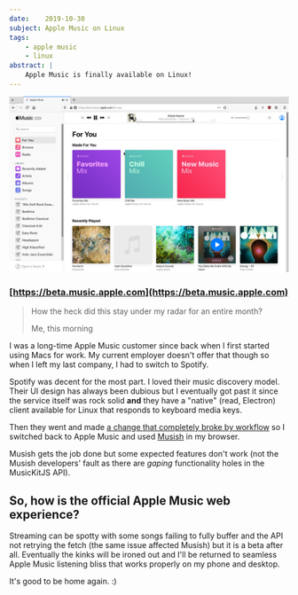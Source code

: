 ```yaml
---
date:    2019-10-30
subject: Apple Music on Linux
tags:
    - apple music
    - linux
abstract: |
    Apple Music is finally available on Linux!
---
```


[![Apple Music on Linux Screenshot](/public/writing/attachments/apple_music_linux_screenshot.png)](https://beta.music.apple.com)

### [https://beta.music.apple.com](https://beta.music.apple.com)

> How the heck did this stay under my radar for an entire month?
>
> <span class="quoth">Me, this morning</span>

I was a long-time Apple Music customer since back when I first started
using Macs for work.  My current employer doesn't offer that though so
when I left my last company, I had to switch to Spotify.

Spotify was decent for the most part.  I loved their music discovery
model.  Their UI design has always been dubious but I eventually got
past it since the service itself was rock solid **and** they have a
"native" (read, Electron) client available for Linux that responds to
keyboard media keys.

Then they went and made [a change that completely broke by
workflow](https://community.spotify.com/t5/iOS-iPhone-iPad/Album-view-doesn-t-filter-out-unsaved-songs/m-p/4734047#M111940)
so I switched back to Apple Music and used [Musish](https://musi.sh)
in my browser.

Musish gets the job done but some expected features don't work (not
the Musish developers' fault as there are _gaping_ functionality holes
in the MusicKitJS API).


## So, how is the official Apple Music web experience?

Streaming can be spotty with some songs failing to fully buffer and
the API not retrying the fetch (the same issue affected Musish) but
it is a beta after all.  Eventually the kinks will be ironed out and
I'll be returned to seamless Apple Music listening bliss that works
properly on my phone and desktop.

It's good to be home again. :)
